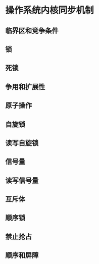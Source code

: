 # 操作系统内核同步机制

## 临界区和竞争条件

## 锁

## 死锁

## 争用和扩展性

## 原子操作

## 自旋锁

## 读写自旋锁

## 信号量

## 读写信号量 

## 互斥体

## 顺序锁

## 禁止抢占

## 顺序和屏障